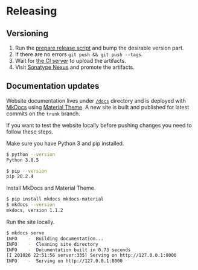 # Releasing

## Versioning

1. Run the [prepare release script](https://github.com/MiSikora/ruler/blob/trunk/prepare-release.sh) and bump the desirable version part.
2. If there are no errors `git push && git push --tags`.
3. Wait for [the CI server](https://github.com/MiSikora/ruler/actions) to upload the artifacts.
4. Visit [Sonatype Nexus](https://oss.sonatype.org) and promote the artifacts.

## Documentation updates

Website documentation lives under [`/docs`](https://github.com/MiSikora/ruler/tree/trunk/docs) directory and is deployed with [MkDocs](https://www.mkdocs.org/) using [Material Theme](https://squidfunk.github.io/mkdocs-material/). A new site is built and published for latest commits on the `trunk` branch.

If you want to test the website locally before pushing changes you need to follow these steps.

Make sure you have Python 3 and pip installed.

```sh
$ python --version
Python 3.8.5

$ pip --version
pip 20.2.4
```

Install MkDocs and Material Theme.

```sh
$ pip install mkdocs mkdocs-material
$ mkdocs --version
mkdocs, version 1.1.2
```

Run the site locally.

```sh
$ mkdocs serve
INFO    -  Building documentation...
INFO    -  Cleaning site directory
INFO    -  Documentation built in 0.73 seconds
[I 201026 22:51:56 server:335] Serving on http://127.0.0.1:8000
INFO    -  Serving on http://127.0.0.1:8000
```
